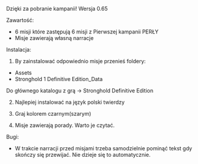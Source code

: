Dzięki za pobranie kampanii!
Wersja 0.65

Zawartość:
- 6 misji które zastępują 6 misji z Pierwszej kampanii PERŁY
- Misje zawierają własną narracje

Instalacja:
1. By zainstalować odpowiednio misje przenieś foldery:
- Assets
- Stronghold 1 Definitive Edition_Data

Do głównego katalogu z grą -> Stronghold Definitive Edition

2. Najlepiej instalować na język polski twierdzy

3. Graj kolorem czarnym(szarym)

4. Misje zawierają porady. Warto je czytać.

Bugi:
- W trakcie narracji przed misjami trzeba samodzielnie pominąć tekst gdy skończy się przewijać. Nie dzieje się to automatycznie.
